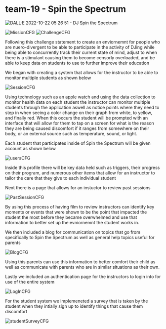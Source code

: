 # team-19 - Spin the Spectrum
![DALL·E 2022-10-22 05 26 51 - DJ Spin the Spectrum](https://user-images.githubusercontent.com/72226932/197334260-d8700ec4-bb42-486c-a552-fbc9eec9a570.png)

![MissionCFG](https://user-images.githubusercontent.com/72226932/197333581-6ffa3d65-16e0-40a3-973b-703396c8e528.png)
![ChallengeCFG](https://user-images.githubusercontent.com/72226932/197333708-ecdcdca3-4ae0-43ef-8dbe-ecb7e4d67685.png)

Following this challenge statement to create an enviornemnt for people who are nuero-divergent to be able to participate in the activity of DJing while
being able to concurrently track their current state of mind, adjust to when there is a stimulant causing them to become censorly overloaded, and be able to keep data
on students to use to further improve their education

We began with creating a system that allows for the instructor to be able to monitor multiple students as shown below

![SessionCFG](https://user-images.githubusercontent.com/72226932/197333739-9f1ea748-642f-4596-b072-245253e58d26.png)

Using technology such as an apple watch and using the data collection to monitor health data on each student the instructor can monitor multiple students through the application
aswell as notice points where they need to step in when seeing a color change on their graph from white, to yellow, and finally red. When this occurs the student will be prompted with an interface that will allow for them to
tap on a screen for what is the reason they are being caused discomfort if it ranges from somewhere on their body, or an external source such as temperature, sound, or light.

Each student that participates inside of Spin the Spectrum will be given account as shown below

![usersCFG](https://user-images.githubusercontent.com/72226932/197334478-2f635e6d-398b-49c5-ba3e-0df18d30047b.png)

Inside this profile there will be key data held such as triggers, their progress on their program, and numerous other items that allow for an instructor to tailor the care that they give to each individual student

Next there is a page that allows for an instuctor to review past sessions

![PastSessionCFG](https://user-images.githubusercontent.com/72226932/197333978-5a975164-7ac8-4208-96ee-80febd1ae15d.png)

By using this process of having film to review instructors can identify key moments or events that were shown to be the point that impacted the student the most before they became overwhelmed and use that information to better set up the evniornemnt the student works in.

We then included a blog for communication on topics that go from specifically to Spin the Spectrum as well as general help topics useful for parents

![BlogCFG](https://user-images.githubusercontent.com/72226932/197334368-be196d79-7616-4cfb-83b5-e195c156b302.png)

Using this parents can use this information to better comfort their child as well as communicate with parents who are in similar situations as their own.

Lastly we included an authentication page for the instructors to login into for use of the entire system

![LogInCFG](https://user-images.githubusercontent.com/72226932/197339708-cb2416f8-add6-451d-a1df-542d3fe41c9c.png)

For the student system we implemeneted a survey that is taken by the student when they intially sign up to identify things that cause them discomfort

![studentSurveyCFG](https://user-images.githubusercontent.com/72226932/197335440-da49096b-0030-4fe7-826d-847b9dd223a2.png)

